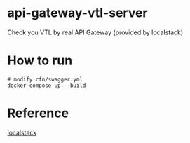 # api-gateway-vtl-server
Check you VTL by real API Gateway (provided by localstack)

# How to run
```
# modify cfn/swagger.yml
docker-compose up --build
```



# Reference
[localstack](https://github.com/localstack/localstack)
